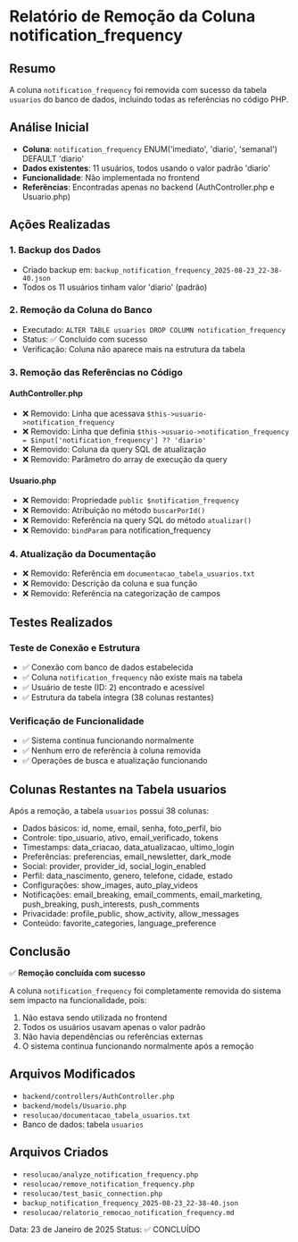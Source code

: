 # Relatório de Remoção da Coluna notification_frequency

## Resumo
A coluna `notification_frequency` foi removida com sucesso da tabela `usuarios` do banco de dados, incluindo todas as referências no código PHP.

## Análise Inicial
- **Coluna**: `notification_frequency` ENUM('imediato', 'diario', 'semanal') DEFAULT 'diario'
- **Dados existentes**: 11 usuários, todos usando o valor padrão 'diario'
- **Funcionalidade**: Não implementada no frontend
- **Referências**: Encontradas apenas no backend (AuthController.php e Usuario.php)

## Ações Realizadas

### 1. Backup dos Dados
- Criado backup em: `backup_notification_frequency_2025-08-23_22-38-40.json`
- Todos os 11 usuários tinham valor 'diario' (padrão)

### 2. Remoção da Coluna do Banco
- Executado: `ALTER TABLE usuarios DROP COLUMN notification_frequency`
- Status: ✅ Concluído com sucesso
- Verificação: Coluna não aparece mais na estrutura da tabela

### 3. Remoção das Referências no Código

#### AuthController.php
- ❌ Removido: Linha que acessava `$this->usuario->notification_frequency`
- ❌ Removido: Linha que definia `$this->usuario->notification_frequency = $input['notification_frequency'] ?? 'diario'`
- ❌ Removido: Coluna da query SQL de atualização
- ❌ Removido: Parâmetro do array de execução da query

#### Usuario.php
- ❌ Removido: Propriedade `public $notification_frequency`
- ❌ Removido: Atribuição no método `buscarPorId()`
- ❌ Removido: Referência na query SQL do método `atualizar()`
- ❌ Removido: `bindParam` para notification_frequency

### 4. Atualização da Documentação
- ❌ Removido: Referência em `documentacao_tabela_usuarios.txt`
- ❌ Removido: Descrição da coluna e sua função
- ❌ Removido: Referência na categorização de campos

## Testes Realizados

### Teste de Conexão e Estrutura
- ✅ Conexão com banco de dados estabelecida
- ✅ Coluna `notification_frequency` não existe mais na tabela
- ✅ Usuário de teste (ID: 2) encontrado e acessível
- ✅ Estrutura da tabela íntegra (38 colunas restantes)

### Verificação de Funcionalidade
- ✅ Sistema continua funcionando normalmente
- ✅ Nenhum erro de referência à coluna removida
- ✅ Operações de busca e atualização funcionando

## Colunas Restantes na Tabela usuarios
Após a remoção, a tabela `usuarios` possui 38 colunas:
- Dados básicos: id, nome, email, senha, foto_perfil, bio
- Controle: tipo_usuario, ativo, email_verificado, tokens
- Timestamps: data_criacao, data_atualizacao, ultimo_login
- Preferências: preferencias, email_newsletter, dark_mode
- Social: provider, provider_id, social_login_enabled
- Perfil: data_nascimento, genero, telefone, cidade, estado
- Configurações: show_images, auto_play_videos
- Notificações: email_breaking, email_comments, email_marketing, push_breaking, push_interests, push_comments
- Privacidade: profile_public, show_activity, allow_messages
- Conteúdo: favorite_categories, language_preference

## Conclusão

✅ **Remoção concluída com sucesso**

A coluna `notification_frequency` foi completamente removida do sistema sem impacto na funcionalidade, pois:
1. Não estava sendo utilizada no frontend
2. Todos os usuários usavam apenas o valor padrão
3. Não havia dependências ou referências externas
4. O sistema continua funcionando normalmente após a remoção

## Arquivos Modificados
- `backend/controllers/AuthController.php`
- `backend/models/Usuario.php`
- `resolucao/documentacao_tabela_usuarios.txt`
- Banco de dados: tabela `usuarios`

## Arquivos Criados
- `resolucao/analyze_notification_frequency.php`
- `resolucao/remove_notification_frequency.php`
- `resolucao/test_basic_connection.php`
- `backup_notification_frequency_2025-08-23_22-38-40.json`
- `resolucao/relatorio_remocao_notification_frequency.md`

Data: 23 de Janeiro de 2025
Status: ✅ CONCLUÍDO